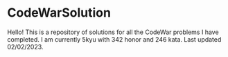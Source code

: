 # CodeWarSolution

Hello! This is a repository of solutions for all the CodeWar problems I have completed.
I am currently 5kyu with 342 honor and 246 kata. Last updated 02/02/2023.

